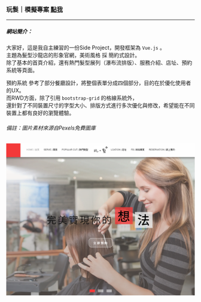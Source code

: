 ### 玩髮｜模擬專案 [點我](https://yuntaolin.github.io/play-hair/dist/index.html#/)
***
##### 網站簡介：
大家好，這是我自主練習的一份Side Project，開發框架為 `Vue.js` 。     
主題為髮型沙龍店的形象官網，美術風格 採 簡約式設計。    
除了基本的首頁介紹，還有熱門髮型展列（瀑布流排版）、服務介紹、店址、預約系統等頁面。  
   
預約系統 參考了部分餐廳設計，將整個表單分成四個部分，目的在於優化使用者的UX。   
而RWD方面，除了引用 `bootstrap-grid` 的格線系統外，   
還針對了不同裝置尺寸的字型大小、排版方式進行多次優化與修改，希望能在不同裝置上都有良好的瀏覽體驗。  
    
      
###### 備註：圖片素材來源自Pexels免費圖庫
![Alt text](https://github.com/YunTaoLin/play-hair/blob/master/Screenshots/%E6%93%B7%E5%8F%96.PNG)


